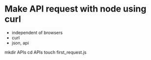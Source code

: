 # Make API request with node using curl
- independent of browsers
- curl <URL>
- json, api

mkdir APIs
cd APIs
touch first_request.js
